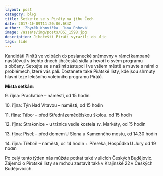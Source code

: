 ```yaml
---
layout: post
category: blog
title: Setkejte se s Piráty na jihu Čech
date: 2017-10-09T11:20:06.684Z
author: 'Zbyněk Konvička, Jana Rohová'
image: /assets/img/posts/DSC_1598.jpg
description: Jihočeští Piráti vyrazili do ulic
tags: lide
---
```

Kandidáti Pirátů ve volbách do poslanecké sněmovny
v rámci kampaně navštěvují v těchto dnech jihočeská sídla a hovoří o
svém programu s občany. Setkejte se s našimi zástupci i ve vašem
městě a mluvte s námi o problémech, které vás pálí. Dostanete také
Pirátské listy, kde jsou shrnuty hlavní teze letošního volebního programu
Pirátů.

**Místa
setkání:**

9\. října: Prachatice – náměstí, od 15 hodin

10\. října: Týn Nad Vltavou – náměstí, od 15 hodin

11\. října: Tábor – před Střední zemědělskou
školou, od 15 hodin

12\. října: Strakonice – u tržnice vedle kostela sv.
Markéty, od 15 hodin

13\. října: Písek – před domem U Slona u Kamenného
mostu, od 14.30 hodin

14\. října: Třeboň – náměstí, od 14 hodin \+ Přeseka, Hospůdka U Jury od 19 hodin 

Po celý tento týden nás můžete potkat také
v ulicích Českých Budějovic. Zájemci o Pirátské listy se mohou zastavit
také v Krajinské 22 v Českých Budějovicích.
